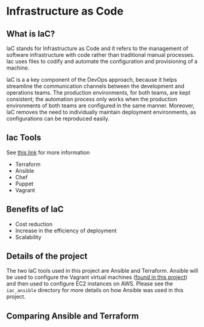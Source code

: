# Infrastructure as Code

## What is IaC?

IaC stands for Infrastructure as Code and it refers to the management of software infrastructure with code rather than traditional manual processes. Iac uses files to codify and automate the configuration and provisioning of a machine. 

IaC is a a key component of the DevOps approach, because it helps streamline the communication channels between the development and operations teams. The production environments, for both teams, are kept consistent; the automation process only works when the production environments of both teams are configured in the same manner. Moreover, IaC removes the need to individually maintain deployment environments, as configurations can be reproduced easily.

## Iac Tools

See [this link](https://bluelight.co/blog/best-infrastructure-as-code-tools) for more information

- Terraform
- Ansible
- Chef
- Puppet
- Vagrant

## Benefits of IaC

- Cost reduction
- Increase in the efficiency of deployment
- Scalability

## Details of the project

The two IaC tools used in this project are Ansible and Terraform. Ansible will be used to configure the Vagrant virtual machines ([found in this project](https://github.com/fahimtq1/virtualisation_basics/blob/main/PROJECT.md)) and then used to configure EC2 instances on AWS. Please see the `iac_ansible` directory for more details on how Ansible was used in this project.

## Comparing Ansible and Terraform